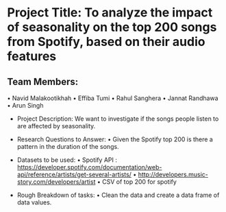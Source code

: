 # Project Title: To analyze the impact of seasonality on the top 200 songs from Spotify, based on their audio features

## Team Members:
•	Navid Malakootikhah
•	Effiba Tumi
•	Rahul Sanghera
•	Jannat Randhawa
•	Arun Singh

* Project Description: 
	We want to investigate if the songs people listen to are affected by seasonality.

* Research Questions to Answer: 
•	Given the Spotify top 200 is there a pattern in the duration of the songs.

* Datasets to be used:
•	Spotify API : https://developer.spotify.com/documentation/web-api/reference/artists/get-several-artists/
•	http://developers.music-story.com/developers/artist
•	CSV of top 200 for spotify

* Rough Breakdown of tasks:
•	Clean the data and create a data frame of data values.
